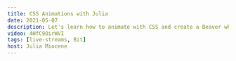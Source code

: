 ```yaml
---
title: CSS Animations with Julia
date: 2021-05-07
description: Let's learn how to animate with CSS and create a Beaver who moves its tail and eyebrows.
video: 4HfC9OirWVI
tags: [live-streams, Bit]
host: Julia Miocene
---
```

